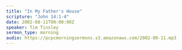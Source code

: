 ```yaml
---
title: "In My Father's House"
scripture: "John 14:1-4"
date: 2002-08-11T00:00:00Z
speaker: Tim Tinsley
sermon_type: morning
audio: https://pcpcmorningsermons.s3.amazonaws.com/2002-08-11.mp3 
---
```



